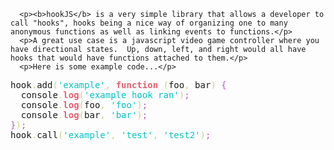       <p><b>hookJS</b> is a very simple library that allows a developer to call "hooks", hooks being a nice way of organizing one to many anonymous functions as well as linking events to functions.</p>
      <p>A great use case is a javascript video game controller where you have directional states.  Up, down, left, and right would all have hooks that would have functions attached to them.</p>
      <p>Here is some example code...</p>
<pre>
hook<span style='color:#d2cd86; '>.</span>add<span style='color:#d2cd86; '>(</span><span style='color:#00c4c4; '>'example'</span><span style='color:#d2cd86; '>,</span> <span style='color:#e66170; font-weight:bold; '>function</span> <span style='color:#d2cd86; '>(</span>foo<span style='color:#d2cd86; '>,</span> bar<span style='color:#d2cd86; '>)</span> <span style='color:#b060b0; '>{</span>
  console<span style='color:#d2cd86; '>.</span><span style='color:#e66170; font-weight:bold; '>log</span><span style='color:#d2cd86; '>(</span><span style='color:#00c4c4; '>'example hook ran'</span><span style='color:#d2cd86; '>)</span><span style='color:#b060b0; '>;</span>
  console<span style='color:#d2cd86; '>.</span><span style='color:#e66170; font-weight:bold; '>log</span><span style='color:#d2cd86; '>(</span>foo<span style='color:#d2cd86; '>,</span> <span style='color:#00c4c4; '>'foo'</span><span style='color:#d2cd86; '>)</span><span style='color:#b060b0; '>;</span>
  console<span style='color:#d2cd86; '>.</span><span style='color:#e66170; font-weight:bold; '>log</span><span style='color:#d2cd86; '>(</span>bar<span style='color:#d2cd86; '>,</span> <span style='color:#00c4c4; '>'bar'</span><span style='color:#d2cd86; '>)</span><span style='color:#b060b0; '>;</span>
<span style='color:#b060b0; '>}</span><span style='color:#d2cd86; '>)</span><span style='color:#b060b0; '>;</span>
hook<span style='color:#d2cd86; '>.</span>call<span style='color:#d2cd86; '>(</span><span style='color:#00c4c4; '>'example'</span><span style='color:#d2cd86; '>,</span> <span style='color:#00c4c4; '>'test'</span><span style='color:#d2cd86; '>,</span> <span style='color:#00c4c4; '>'test2'</span><span style='color:#d2cd86; '>)</span><span style='color:#b060b0; '>;</span>
</pre>